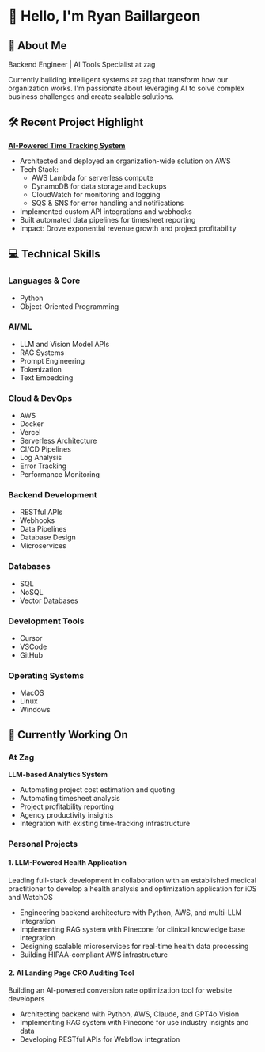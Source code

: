 # 👋 Hello, I'm Ryan Baillargeon

## 🚀 About Me
Backend Engineer | AI Tools Specialist at zag

Currently building intelligent systems at zag that transform how our organization works. I'm passionate about leveraging AI to solve complex business challenges and create scalable solutions.

## 🛠️ Recent Project Highlight
**[AI-Powered Time Tracking System](https://github.com/ryanbaill/timetracking-automation)**
- Architected and deployed an organization-wide solution on AWS
- Tech Stack:
  - AWS Lambda for serverless compute
  - DynamoDB for data storage and backups
  - CloudWatch for monitoring and logging
  - SQS & SNS for error handling and notifications
- Implemented custom API integrations and webhooks
- Built automated data pipelines for timesheet reporting
- Impact: Drove exponential revenue growth and project profitability

## 💻 Technical Skills

### Languages & Core
- Python
- Object-Oriented Programming

### AI/ML
- LLM and Vision Model APIs
- RAG Systems
- Prompt Engineering
- Tokenization
- Text Embedding

### Cloud & DevOps
- AWS
- Docker
- Vercel
- Serverless Architecture
- CI/CD Pipelines
- Log Analysis
- Error Tracking
- Performance Monitoring

### Backend Development
- RESTful APIs
- Webhooks
- Data Pipelines
- Database Design
- Microservices

### Databases
- SQL
- NoSQL
- Vector Databases

### Development Tools
- Cursor
- VSCode
- GitHub

### Operating Systems
- MacOS
- Linux
- Windows

## 🌱 Currently Working On

### At Zag
**LLM-based Analytics System**
- Automating project cost estimation and quoting
- Automating timesheet analysis
- Project profitability reporting
- Agency productivity insights
- Integration with existing time-tracking infrastructure

### Personal Projects

#### 1. LLM-Powered Health Application
Leading full-stack development in collaboration with an established medical practitioner to develop a health analysis and optimization application for iOS and WatchOS
- Engineering backend architecture with Python, AWS, and multi-LLM integration
- Implementing RAG system with Pinecone for clinical knowledge base integration
- Designing scalable microservices for real-time health data processing
- Building HIPAA-compliant AWS infrastructure

#### 2. AI Landing Page CRO Auditing Tool
Building an AI-powered conversion rate optimization tool for website developers
- Architecting backend with Python, AWS, Claude, and GPT4o Vision
- Implementing RAG system with Pinecone for use industry insights and data
- Developing RESTful APIs for Webflow integration

